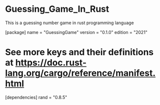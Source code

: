 # Guessing_Game_In_Rust
This is a guessing number game in rust programming language 


[package]
name = "GuessingGame"
version = "0.1.0"
edition = "2021"

# See more keys and their definitions at https://doc.rust-lang.org/cargo/reference/manifest.html

[dependencies]
rand = "0.8.5"
